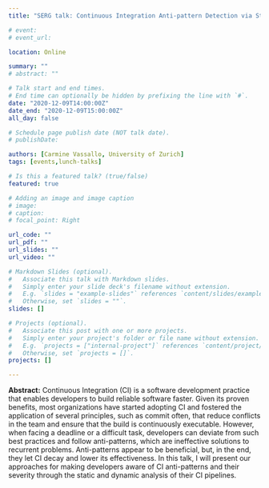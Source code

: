 ```yaml
---
title: "SERG talk: Continuous Integration Anti-pattern Detection via Static and Dynamic Pipeline Analysis"

# event: 
# event_url: 

location: Online

summary: ""
# abstract: ""

# Talk start and end times.
# End time can optionally be hidden by prefixing the line with `#`.
date: "2020-12-09T14:00:00Z"
date_end: "2020-12-09T15:00:00Z"
all_day: false

# Schedule page publish date (NOT talk date).
# publishDate:

authors: [Carmine Vassallo, University of Zurich]
tags: [events,lunch-talks]

# Is this a featured talk? (true/false)
featured: true

# Adding an image and image caption
# image:
# caption: 
# focal_point: Right

url_code: ""
url_pdf: ""
url_slides: ""
url_video: ""

# Markdown Slides (optional).
#   Associate this talk with Markdown slides.
#   Simply enter your slide deck's filename without extension.
#   E.g. `slides = "example-slides"` references `content/slides/example-slides.md`.
#   Otherwise, set `slides = ""`.
slides: []

# Projects (optional).
#   Associate this post with one or more projects.
#   Simply enter your project's folder or file name without extension.
#   E.g. `projects = ["internal-project"]` references `content/project/deep-learning/index.md`.
#   Otherwise, set `projects = []`.
projects: []

---
```



**Abstract:** Continuous Integration (CI) is a software development practice that enables developers to build reliable software faster. Given its proven benefits, most organizations have started adopting CI and fostered the application of several principles, such as commit often, that reduce conflicts in the team and ensure that the build is continuously executable. However, when facing a deadline or a difficult task, developers can deviate from such best practices and follow anti-patterns, which are ineffective solutions to recurrent problems. Anti-patterns appear to be beneficial, but, in the end, they let CI decay and lower its effectiveness. In this talk, I will present our approaches for making developers aware of CI anti-patterns and their severity through the static and dynamic analysis of their CI pipelines.

